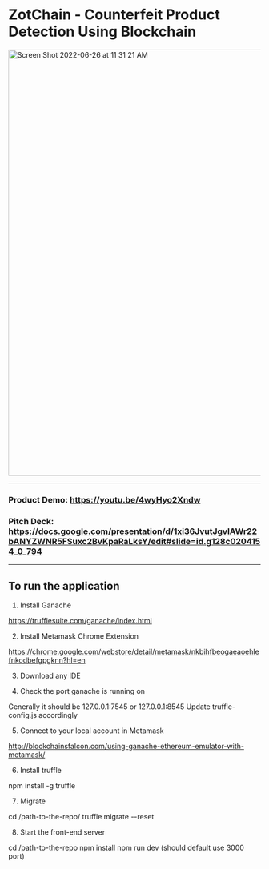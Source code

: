 # ZotChain - Counterfeit Product Detection Using Blockchain

<img width="852" alt="Screen Shot 2022-06-26 at 11 31 21 AM" src="https://user-images.githubusercontent.com/94927745/175828958-617aaf3d-b306-4aed-ac62-eb4d21b70083.png">

-----------------------------------------------------------------------------------------------------------------------------------------------------------

### Product Demo: https://youtu.be/4wyHyo2Xndw

### Pitch Deck: https://docs.google.com/presentation/d/1xi36JvutJgvlAWr22bANYZWNR5FSuxc2BvKpaRaLksY/edit#slide=id.g128c0204154_0_794

-----------------------------------------------------------------------------------------------------------------------------------------------------------

## To run the application

1. Install Ganache

https://trufflesuite.com/ganache/index.html

2. Install Metamask Chrome Extension

https://chrome.google.com/webstore/detail/metamask/nkbihfbeogaeaoehlefnkodbefgpgknn?hl=en

3. Download any IDE

4. Check the port ganache is running on

Generally it should be 127.0.0.1:7545 or 127.0.0.1:8545 
Update truffle-config.js accordingly

5. Connect to your local account in Metamask

http://blockchainsfalcon.com/using-ganache-ethereum-emulator-with-metamask/

6. Install truffle

npm install -g truffle

7. Migrate

cd /path-to-the-repo/ 
truffle migrate --reset

8. Start the front-end server

cd /path-to-the-repo 
npm install 
npm run dev (should default use 3000 port)
